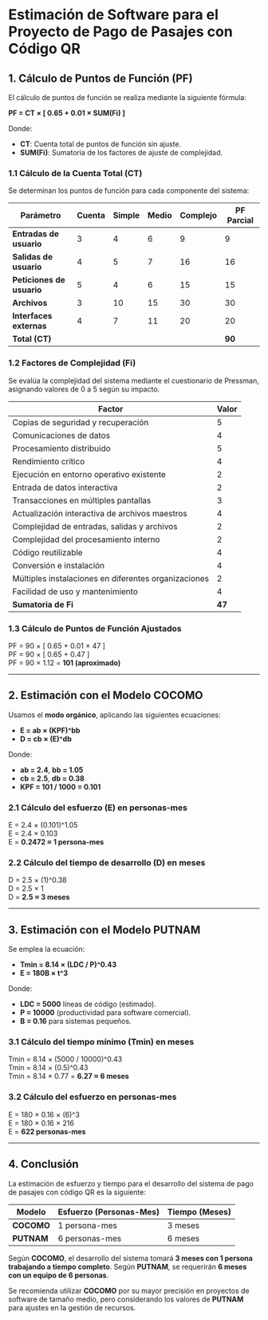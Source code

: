 # Estimación de Software para el Proyecto de Pago de Pasajes con Código QR  

## **1. Cálculo de Puntos de Función (PF)**  

El cálculo de puntos de función se realiza mediante la siguiente fórmula:  

**PF = CT × [ 0.65 + 0.01 × SUM(Fi) ]**  

Donde:  
- **CT**: Cuenta total de puntos de función sin ajuste.  
- **SUM(Fi)**: Sumatoria de los factores de ajuste de complejidad.  

### **1.1 Cálculo de la Cuenta Total (CT)**  

Se determinan los puntos de función para cada componente del sistema:  

| **Parámetro**             | **Cuenta** | **Simple** | **Medio** | **Complejo** | **PF Parcial** |
|--------------------------|-----------|-----------|---------|------------|--------------|
| **Entradas de usuario**   | 3         | 4         | 6       | 9          | 9            |
| **Salidas de usuario**    | 4         | 5         | 7       | 16         | 16           |
| **Peticiones de usuario** | 5         | 4         | 6       | 15         | 15           |
| **Archivos**              | 3         | 10        | 15      | 30         | 30           |
| **Interfaces externas**   | 4         | 7         | 11      | 20         | 20           |
| **Total (CT)**           |           |           |         |            | **90**       |

### **1.2 Factores de Complejidad (Fi)**  

Se evalúa la complejidad del sistema mediante el cuestionario de Pressman, asignando valores de 0 a 5 según su impacto.  

| **Factor** | **Valor** |
|-----------|---------|
| Copias de seguridad y recuperación | 5 |
| Comunicaciones de datos | 4 |
| Procesamiento distribuido | 5 |
| Rendimiento crítico | 4 |
| Ejecución en entorno operativo existente | 2 |
| Entrada de datos interactiva | 2 |
| Transacciones en múltiples pantallas | 3 |
| Actualización interactiva de archivos maestros | 4 |
| Complejidad de entradas, salidas y archivos | 2 |
| Complejidad del procesamiento interno | 2 |
| Código reutilizable | 4 |
| Conversión e instalación | 4 |
| Múltiples instalaciones en diferentes organizaciones | 2 |
| Facilidad de uso y mantenimiento | 4 |
| **Sumatoria de Fi** | **47** |

### **1.3 Cálculo de Puntos de Función Ajustados**  

PF = 90 × [ 0.65 + 0.01 × 47 ]  
PF = 90 × [ 0.65 + 0.47 ]  
PF = 90 × 1.12 = **101 (aproximado)**  

---

## **2. Estimación con el Modelo COCOMO**  

Usamos el **modo orgánico**, aplicando las siguientes ecuaciones:  

- **E = ab × (KPF)^bb**  
- **D = cb × (E)^db**  

Donde:  
- **ab = 2.4**, **bb = 1.05**  
- **cb = 2.5**, **db = 0.38**  
- **KPF = 101 / 1000 = 0.101**  

### **2.1 Cálculo del esfuerzo (E) en personas-mes**  

E = 2.4 × (0.101)^1.05  
E = 2.4 × 0.103  
E = **0.2472 ≈ 1 persona-mes**  

### **2.2 Cálculo del tiempo de desarrollo (D) en meses**  

D = 2.5 × (1)^0.38  
D = 2.5 × 1  
D = **2.5 ≈ 3 meses**  

---

## **3. Estimación con el Modelo PUTNAM**  

Se emplea la ecuación:  

- **Tmin = 8.14 × (LDC / P)^0.43**  
- **E = 180B × t^3**  

Donde:  
- **LDC = 5000** líneas de código (estimado).  
- **P = 10000** (productividad para software comercial).  
- **B = 0.16** para sistemas pequeños.  

### **3.1 Cálculo del tiempo mínimo (Tmin) en meses**  

Tmin = 8.14 × (5000 / 10000)^0.43  
Tmin = 8.14 × (0.5)^0.43  
Tmin = 8.14 × 0.77 = **6.27 ≈ 6 meses**  

### **3.2 Cálculo del esfuerzo en personas-mes**  

E = 180 × 0.16 × (6)^3  
E = 180 × 0.16 × 216  
E = **622 personas-mes**  

---

## **4. Conclusión**  

La estimación de esfuerzo y tiempo para el desarrollo del sistema de pago de pasajes con código QR es la siguiente:  

| **Modelo**   | **Esfuerzo (Personas-Mes)** | **Tiempo (Meses)** |
|-------------|----------------------------|-------------------|
| **COCOMO**  | 1 persona-mes               | 3 meses          |
| **PUTNAM**  | 6 personas-mes              | 6 meses          |

Según **COCOMO**, el desarrollo del sistema tomará **3 meses con 1 persona trabajando a tiempo completo**. Según **PUTNAM**, se requerirán **6 meses con un equipo de 6 personas**.  

Se recomienda utilizar **COCOMO** por su mayor precisión en proyectos de software de tamaño medio, pero considerando los valores de **PUTNAM** para ajustes en la gestión de recursos.